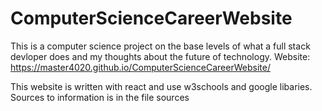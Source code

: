 # ComputerScienceCareerWebsite

This is a computer science project on the base levels of what a full stack devloper does and my thoughts about the future of technology. 
Website: https://master4020.github.io/ComputerScienceCareerWebsite/

This website is written with react and use w3schools and google libaries.
Sources to information is in the file sources
